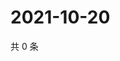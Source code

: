 # 2021-10-20

共 0 条

<!-- BEGIN WEIBO -->
<!-- 最后更新时间 Wed Oct 20 2021 08:51:20 GMT+0800 (China Standard Time) -->

<!-- END WEIBO -->
